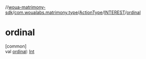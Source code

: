 //[woua-matrimony-sdk](../../../../index.md)/[com.woualabs.matrimony.type](../../index.md)/[ActionType](../index.md)/[INTEREST](index.md)/[ordinal](ordinal.md)

# ordinal

[common]\
val [ordinal](ordinal.md): [Int](https://kotlinlang.org/api/latest/jvm/stdlib/kotlin/-int/index.html)
